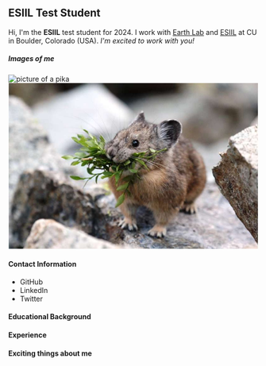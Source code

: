 ## ESIIL Test Student
Hi, I'm the **ESIIL** test student for 2024. I work with [Earth Lab](https://earthlab.colorado.edu/) and [ESIIL](https://esiil.org/) at CU in Boulder, Colorado (USA). *I'm excited to work with you!*

##### Images of me
![picture of a pika](https://www.nps.gov/articles/000/images/Ochotona-princeps-American-Pika-by-Douglass-Owen-2.jpg "Pikas are great!")
![another pika picture](img/pika.jpeg "This image is hosted on GitHub")

#### Contact Information
* GitHub
* LinkedIn
* Twitter

#### Educational Background

#### Experience

#### Exciting things about me
